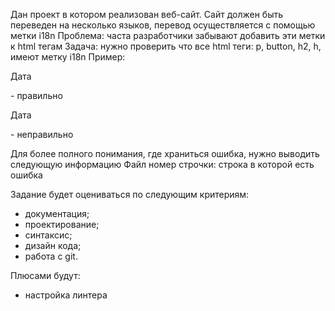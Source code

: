 Дан проект в котором реализован веб-сайт. Сайт должен быть переведен на несколько языков, перевод осуществляется с помощью метки i18n
Проблема: часта разработчики забывают добавить эти метки к html тегам
Задача: нужно проверить что все html теги: p, button, h2, h, имеют метку i18n
Пример:
<p i18n>Дата</p> - правильно 
<p>Дата</p> - неправильно

Для более полного понимания, где храниться ошибка, нужно выводить следующую информацию
Файл
номер строчки: строка в которой есть ошибка

Задание будет оцениваться по следующим критериям:
- документация; 
- проектирование; 
- синтаксис; 
- дизайн кода;
- работа с git.

Плюсами будут:
- настройка линтера
